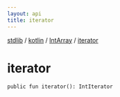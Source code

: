 ```yaml
---
layout: api
title: iterator
---
```

[stdlib](../../index.md) / [kotlin](../index.md) / [IntArray](index.md) / [iterator](iterator.md)

# iterator

```
public fun iterator(): IntIterator
```
